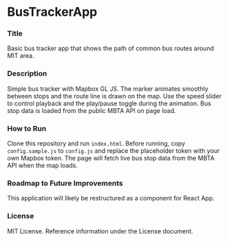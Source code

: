 # BusTrackerApp

### Title
Basic bus tracker app that shows the path of common bus routes around MIT area.

### Description
Simple bus tracker with Mapbox GL JS. The marker animates smoothly
between stops and the route line is drawn on the map. Use the speed
slider to control playback and the play/pause toggle during the animation.
Bus stop data is loaded from the public MBTA API on page load.

### How to Run

Clone this repository and run `index.html`. Before running, copy `config.sample.js`
to `config.js` and replace the placeholder token with your own Mapbox token.
The page will fetch live bus stop data from the MBTA API when the map loads.

### Roadmap to Future Improvements
This application will likely be restructured as a component for React App.

### License

MIT License. Reference information under the License document.
